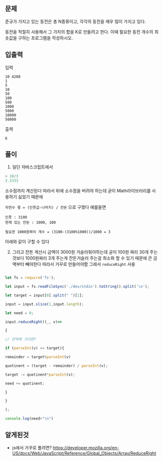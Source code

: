 
## 문제

준규가 가지고 있는 동전은 총 N종류이고, 각각의 동전을 매우 많이 가지고 있다.

동전을 적절히 사용해서 그 가치의 합을 K로 만들려고 한다. 이때 필요한 동전 개수의 최솟값을 구하는 프로그램을 작성하시오.

## 입출력 

입력
```
10 4200
1
5
10
50
100
500
1000
5000
10000
50000
```



출력 
```
6
```

## 풀이

1. 일단 자바스크립트에서

```js
> 10/3
3.3333
```

 소수점까지 계산된다 따라서 뒤에 소수점을 버려야 하는데 굳이 Math라이브러리를 사용하기 싫었기 때문에

`자연수 몫 = (인풋값-나머지) / 잔돈` 으로 구했다 예를들면

```
인풋 : 3100
현재 있는 잔돈 : 1000, 100

필요한 1000원짜리 개수 = (3100-(3100%1000))/1000 = 3
```

아래와 같이 구할 수 있다

2. 그리고 잔돈 계산시 금액이 3000원 거슬러줘야하는데 굳이 100원 짜리 30개 주는 것보다 1000원짜리 3개 주는게 잔돈거슬러 주는걸 최소화 할 수 있기 때문에 큰 금액부터 빼야한다 따라서 거꾸로 만들어야함 그래서 `reduceRight` 사용 


```js 

let fs = require('fs');

let input = fs.readFileSync('./dev/stdin').toString().split('\n');

let target = input[0].split(" ")[1];

input = input.slice(1,input.length);

let need = 0;

input.reduceRight((_, v)=>

{

// 만약에 크다면?

if (parseInt(v) <= target){

remainder = target%parseInt(v)

quotinent = (target - remainder) / parseInt(v);

target -= quotinent*parseInt(v);

need += quotinent;

}

}

);

console.log(need+"\n")
```



## 알게된것

- js에서 거꾸로 풀려면?  https://developer.mozilla.org/en-US/docs/Web/JavaScript/Reference/Global_Objects/Array/ReduceRight


